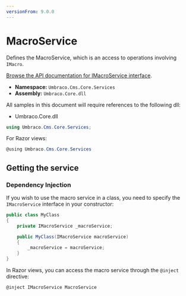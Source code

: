 ```yaml
---
versionFrom: 9.0.0
---
```


# MacroService

Defines the MacroService, which is an access to operations involving `IMacro`.

[Browse the API documentation for IMacroService interface](https://apidocs.umbraco.com/v10/csharp/api/Umbraco.Cms.Core.Services.IMacroService.html).

* **Namespace:** `Umbraco.Cms.Core.Services`
* **Assembly:** `Umbraco.Core.dll`

 All samples in this document will require references to the following dll:

* Umbraco.Core.dll

```csharp
using Umbraco.Cms.Core.Services;
```

For Razor views:
```csharp
@using Umbraco.Cms.Core.Services
```

## Getting the service

### Dependency Injection

If you wish to use the macro service in a class, you need to specify the `IMacroService` interface in your constructor:

```csharp
public class MyClass
{
    private IMacroService _macroService;

    public MyClass(IMacroService macroService)
    {
        _macroService = macroService;
    }
}
```

In Razor views, you can access the macro service through the `@inject` directive:

```csharp
@inject IMacroService MacroService
```